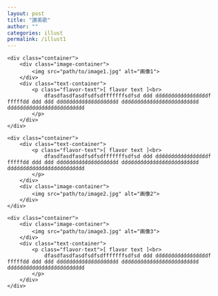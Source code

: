 ```yaml
---
layout: post
title: "讃美歌"
author: ""
categories: illust
permalink: /illust1
---
```


<html lang="ja">
<head>
    <meta charset="UTF-8">
    <meta name="viewport" content="width=device-width, initial-scale=1.0">
    <title>写真とテキストのレイアウト</title>
    <style>
        .container {
            display: flex;
            flex-wrap: wrap;
            justify-content: space-between;
            margin-bottom: 20px;
        }
        .image-container {
            flex: 0 0 45%; /* 画像の幅を設定 */
            text-align: center;
            margin-bottom: 20px;
        }
        .text-container {
            flex: 0 0 45%; /* テキストの幅を設定 */
            margin-bottom: 20px;
        }
        img {
            width: 100%; /* 画像をコンテナ内で最大幅に調整 */
            height: auto;
        }
        .flavor-text {
            font-size: 16px;
        }
    </style>
</head>
<body>

    <div class="container">
        <div class="image-container">
            <img src="path/to/image1.jpg" alt="画像1">
        </div>
        <div class="text-container">
            <p class="flavor-text">[ flavor text ]<br>
                dfasdfasdfasdfsdfsdfffffffsdfsd ddd dddddddddddddddddf fffffdd ddd ddd dddddddddddddddddddd ddddddddddddddddddddddddd ddddddddddddddddddddddddd
            </p>
        </div>
    </div>

    <div class="container">
        <div class="text-container">
            <p class="flavor-text">[ flavor text ]<br>
                dfasdfasdfasdfsdfsdfffffffsdfsd ddd dddddddddddddddddf fffffdd ddd ddd dddddddddddddddddddd ddddddddddddddddddddddddd ddddddddddddddddddddddddd
            </p>
        </div>
        <div class="image-container">
            <img src="path/to/image2.jpg" alt="画像2">
        </div>
    </div>

    <div class="container">
        <div class="image-container">
            <img src="path/to/image3.jpg" alt="画像3">
        </div>
        <div class="text-container">
            <p class="flavor-text">[ flavor text ]<br>
                dfasdfasdfasdfsdfsdfffffffsdfsd ddd dddddddddddddddddf fffffdd ddd ddd dddddddddddddddddddd ddddddddddddddddddddddddd ddddddddddddddddddddddddd
            </p>
        </div>
    </div>

</body>
</html>
